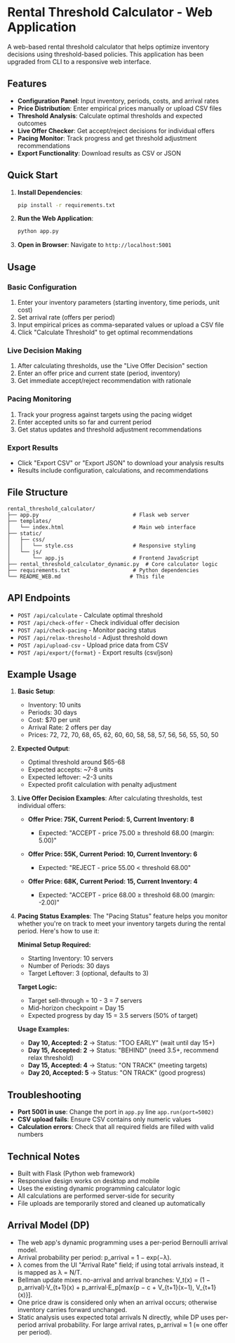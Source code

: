 # Rental Threshold Calculator - Web Application

A web-based rental threshold calculator that helps optimize inventory decisions using threshold-based policies. This application has been upgraded from CLI to a responsive web interface.

## Features

- **Configuration Panel**: Input inventory, periods, costs, and arrival rates
- **Price Distribution**: Enter empirical prices manually or upload CSV files
- **Threshold Analysis**: Calculate optimal thresholds and expected outcomes
- **Live Offer Checker**: Get accept/reject decisions for individual offers
- **Pacing Monitor**: Track progress and get threshold adjustment recommendations
- **Export Functionality**: Download results as CSV or JSON

## Quick Start

1. **Install Dependencies**:
   ```bash
   pip install -r requirements.txt
   ```

2. **Run the Web Application**:
   ```bash
   python app.py
   ```

3. **Open in Browser**:
   Navigate to `http://localhost:5001`

## Usage

### Basic Configuration
1. Enter your inventory parameters (starting inventory, time periods, unit cost)
2. Set arrival rate (offers per period)
3. Input empirical prices as comma-separated values or upload a CSV file
4. Click "Calculate Threshold" to get optimal recommendations

### Live Decision Making
1. After calculating thresholds, use the "Live Offer Decision" section
2. Enter an offer price and current state (period, inventory)
3. Get immediate accept/reject recommendation with rationale

### Pacing Monitoring
1. Track your progress against targets using the pacing widget
2. Enter accepted units so far and current period
3. Get status updates and threshold adjustment recommendations

### Export Results
- Click "Export CSV" or "Export JSON" to download your analysis results
- Results include configuration, calculations, and recommendations

## File Structure

```
rental_threshold_calculator/
├── app.py                              # Flask web server
├── templates/
│   └── index.html                      # Main web interface
├── static/
│   ├── css/
│   │   └── style.css                   # Responsive styling
│   └── js/
│       └── app.js                      # Frontend JavaScript
├── rental_threshold_calculator_dynamic.py  # Core calculator logic
├── requirements.txt                    # Python dependencies
└── README_WEB.md                      # This file
```

## API Endpoints

- `POST /api/calculate` - Calculate optimal threshold
- `POST /api/check-offer` - Check individual offer decision  
- `POST /api/check-pacing` - Monitor pacing status
- `POST /api/relax-threshold` - Adjust threshold down
- `POST /api/upload-csv` - Upload price data from CSV
- `POST /api/export/{format}` - Export results (csv/json)

## Example Usage

1. **Basic Setup**:
   - Inventory: 10 units
   - Periods: 30 days  
   - Cost: $70 per unit
   - Arrival Rate: 2 offers per day
   - Prices: 72, 72, 70, 68, 65, 62, 60, 60, 58, 58, 57, 56, 56, 55, 50, 50

2. **Expected Output**:
   - Optimal threshold around $65-68
   - Expected accepts: ~7-8 units
   - Expected leftover: ~2-3 units
   - Expected profit calculation with penalty adjustment

3. **Live Offer Decision Examples**:
   After calculating thresholds, test individual offers:
   
   - **Offer Price: 75K, Current Period: 5, Current Inventory: 8**
     - Expected: "ACCEPT - price 75.00 ≥ threshold 68.00 (margin: 5.00)"
   
   - **Offer Price: 55K, Current Period: 10, Current Inventory: 6** 
     - Expected: "REJECT - price 55.00 < threshold 68.00"
   
   - **Offer Price: 68K, Current Period: 15, Current Inventory: 4**
     - Expected: "ACCEPT - price 68.00 ≥ threshold 68.00 (margin: -2.00)"

4. **Pacing Status Examples**:
   The "Pacing Status" feature helps you monitor whether you're on track to meet your inventory targets during the rental period. Here's how to use it:
   
   **Minimal Setup Required:**
   - Starting Inventory: 10 servers
   - Number of Periods: 30 days
   - Target Leftover: 3 (optional, defaults to 3)
   
   **Target Logic:**
   - Target sell-through = 10 - 3 = 7 servers
   - Mid-horizon checkpoint = Day 15
   - Expected progress by day 15 = 3.5 servers (50% of target)
   
   **Usage Examples:**
   - **Day 10, Accepted: 2** → Status: "TOO EARLY" (wait until day 15+)
   - **Day 15, Accepted: 2** → Status: "BEHIND" (need 3.5+, recommend relax threshold)  
   - **Day 15, Accepted: 4** → Status: "ON TRACK" (meeting targets)
   - **Day 20, Accepted: 5** → Status: "ON TRACK" (good progress)

## Troubleshooting

- **Port 5001 in use**: Change the port in `app.py` line `app.run(port=5002)`
- **CSV upload fails**: Ensure CSV contains only numeric values
- **Calculation errors**: Check that all required fields are filled with valid numbers

## Technical Notes

- Built with Flask (Python web framework)
- Responsive design works on desktop and mobile
- Uses the existing dynamic programming calculator logic
- All calculations are performed server-side for security
- File uploads are temporarily stored and cleaned up automatically

## Arrival Model (DP)

- The web app's dynamic programming uses a per-period Bernoulli arrival model.
- Arrival probability per period: p_arrival = 1 − exp(−λ).
- λ comes from the UI "Arrival Rate" field; if using total arrivals instead, it is mapped as λ = N/T.
- Bellman update mixes no-arrival and arrival branches:
  V_t(x) = (1 − p_arrival)·V_{t+1}(x) + p_arrival·E_p[max{p − c + V_{t+1}(x−1), V_{t+1}(x)}].
- One price draw is considered only when an arrival occurs; otherwise inventory carries forward unchanged.
- Static analysis uses expected total arrivals N directly, while DP uses per-period arrival probability. For large arrival rates, p_arrival ≈ 1 (≈ one offer per period).
